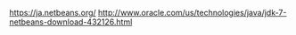 
https://ja.netbeans.org/
http://www.oracle.com/us/technologies/java/jdk-7-netbeans-download-432126.html


